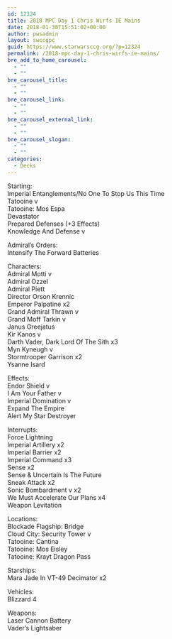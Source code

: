 ```yaml
---
id: 12324
title: 2018 MPC Day 1 Chris Wirfs IE Mains
date: 2018-01-30T15:51:02+00:00
author: pwsadmin
layout: swccgpc
guid: https://www.starwarsccg.org/?p=12324
permalink: /2018-mpc-day-1-chris-wirfs-ie-mains/
bre_add_to_home_carousel:
  - ""
  - ""
bre_carousel_title:
  - ""
  - ""
bre_carousel_link:
  - ""
  - ""
bre_carousel_external_link:
  - ""
  - ""
bre_carousel_slogan:
  - ""
  - ""
categories:
  - Decks
---
```

Starting:  
Imperial Entanglements/No One To Stop Us This Time  
Tatooine v  
Tatooine: Mos Espa  
Devastator  
Prepared Defenses (+3 Effects)  
Knowledge And Defense v

Admiral’s Orders:  
Intensify The Forward Batteries

Characters:  
Admiral Motti v  
Admiral Ozzel  
Admiral Piett  
Director Orson Krennic  
Emperor Palpatine x2  
Grand Admiral Thrawn v  
Grand Moff Tarkin v  
Janus Greejatus  
Kir Kanos v  
Darth Vader, Dark Lord Of The Sith x3  
Myn Kyneugh v  
Stormtrooper Garrison x2  
Ysanne Isard

Effects:  
Endor Shield v  
I Am Your Father v  
Imperial Domination v  
Expand The Empire  
Alert My Star Destroyer

Interrupts:  
Force Lightning  
Imperial Artillery x2  
Imperial Barrier x2  
Imperial Command x3  
Sense x2  
Sense & Uncertain Is The Future  
Sneak Attack x2  
Sonic Bombardment v x2  
We Must Accelerate Our Plans x4  
Weapon Levitation

Locations:  
Blockade Flagship: Bridge  
Cloud City: Security Tower v  
Tatooine: Cantina  
Tatooine: Mos Eisley  
Tatooine: Krayt Dragon Pass

Starships:  
Mara Jade In VT-49 Decimator x2 

Vehicles:  
Blizzard 4

Weapons:  
Laser Cannon Battery  
Vader’s Lightsaber